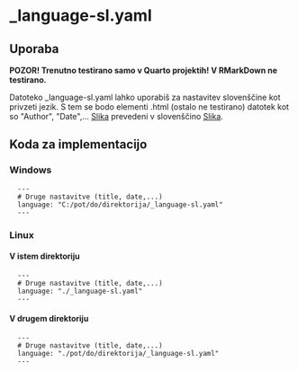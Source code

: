 # \_language-sl.yaml

## Uporaba

**POZOR! Trenutno testirano samo v Quarto projektih! V RMarkDown ne testirano.**

Datoteko \_language-sl.yaml lahko uporabiš za nastavitev slovenščine kot privzeti jezik. S tem se bodo elementi .html (ostalo ne testirano) datotek kot so "Author", "Date",... [Slika](./YAMLphotos/Slika1.png) prevedeni v slovenščino [Slika](./YAMLphotos/Slika2.png).

## Koda za implementacijo

### Windows

```
  ---
  # Druge nastavitve (title, date,...)
  language: "C:/pot/do/direktorija/_language-sl.yaml"
  ---
```

### Linux 

#### V istem direktoriju

```
  ---
  # Druge nastavitve (title, date,...)
  language: "./_language-sl.yaml"
  ---
```

#### V drugem direktoriju

```
  ---
  # Druge nastavitve (title, date,...)
  language: "./pot/do/direktorija/_language-sl.yaml"
  ---
```